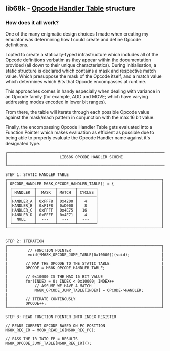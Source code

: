 ## lib68k - [Opcode Handler Table](https://github.com/hazzaclark/lib68k/blob/main/src/68KOPCODE.c#L4685-L4733) structure

### How does it all work?

One of the many enigmatic design choices I made when creating my emulator was determining how I could create and define Opcode definitions.

I opted to create a statically-typed infrastructure which includes all of the Opcode definitions verbatim as they appear within the documentation provided (all down to their unique characteristics).
During initialisation, a static structure is declared which contains a mask and respective match value. Which presuppose the mask of the Opcode itself, and a match value which determines which Bits that Opcode encompasses at runtime.

This approaches comes in handy especially when dealing with variance in an Opcode family (for example, ADD and MOVE; which have varying addressing modes encoded in lower bit ranges).

From there, the table will iterate through each possible Opcode value against the mask/mach pattern in conjunction with the max 16 bit value.

Finally, the encompassing Opcode Handler Table gets evaluated into a Function Pointer which makes evaluation as efficient as possible due to being able to properly evaluate the Opcode Handler name against it's designated type.
```
┌─────────────────────────────────────────────────────────────────────────────┐
│                       LIB68K OPCODE HANDLER SCHEME                          │
└─────────────────────────────────────────────────────────────────────────────┘

STEP 1: STATIC HANDLER TABLE
┌────────────────────────────────────────────────────────────────────┐
│ OPCODE_HANDLER M68K_OPCODE_HANDLER_TABLE[] = {                     │
│ ┌──────────┬────────┬────────┬────────┐                            │
│ │ HANDLER  │  MASK  │ MATCH  │ CYCLES │                            │
│ ├──────────┼────────┼────────┼────────┤                            │
│ │HANDLER_A │ 0xFFF8 │ 0x4200 │   4    │                            │
│ │HANDLER_B │ 0xF1F8 │ 0xD000 │   8    │                            │
│ │HANDLER_C │ 0xFFFF │ 0x4E75 │  16    │                            │
│ │HANDLER_D │ 0xFFFF │ 0x4E71 │   4    │                            │
│ │  NULL    │  ---   │  ---   │  ---   │                            │
│ └──────────┴────────┴────────┴────────┘                            │
└────────────────────────────────────────────────────────────────────┘


STEP 2: ITERATION
┌────────────────────────────────────────────────────────────────────┐
│         // FUNCTION POINTER                                        │
|         void(*M68K_OPCODE_JUMP_TABLE[0x10000])(void);              |
|                                                                    |
|        // MAP THE OPCODE TO THE STATIC TABLE                       |
│        OPCODE = M68K_OPCODE_HANDLER_TABLE;                         |
│                                                                    │ 
|        // 0x10000 IS THE MAX 16 BIT VALUE                          │ 
│        for(INDEX = 0; INDEX < 0x10000; INDEX++                     │ 
|            // ASSUME WE HAVE A MATCH                               │   
|            M68K_OPCODE_JUMP_TABLE[INDEX] = OPCODE->HANDLER;        │
|                                                                    │  
|        // ITERATE CONTINOUSLY                                      │
│        OPCODE++;                                                   │ 
└────────────────────────────────────────────────────────────────────┘

STEP 3: READ FUNCTION POINTER INTO INDEX REGISTER

// READS CURRENT OPCODE BASED ON PC POSITION
M68K_REG_IR = M68K_READ_16(M68K_REG_PC);

// PASS THE IR INTO FP = RESULTS
M68K_OPCODE_JUMP_TABLE[M68K_REG_IR]();
```
